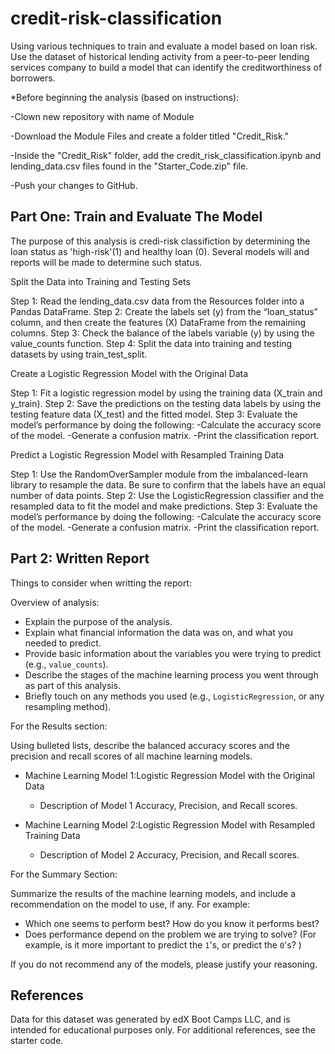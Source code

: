 # credit-risk-classification

Using various techniques to train and evaluate a model based on loan risk. Use the dataset of historical lending activity from a peer-to-peer lending services company to build a model that can identify the creditworthiness of borrowers.

*Before beginning the analysis (based on instructions):

-Clown new repository with name of Module

-Download the Module Files and create a folder titled "Credit_Risk."

-Inside the "Credit_Risk" folder, add the credit_risk_classification.ipynb and lending_data.csv files found in the "Starter_Code.zip" file.

-Push your changes to GitHub.


## Part One: Train and Evaluate The Model 

The purpose of this analysis is credi-risk classifiction by determining the loan status as 'high-risk'(1) and healthy loan (0). Several models will and reports will be made to determine such status.


Split the Data into Training and Testing Sets

Step 1: Read the lending_data.csv data from the Resources folder into a Pandas DataFrame.
Step 2: Create the labels set (y) from the “loan_status” column, and then create the features (X) DataFrame from the remaining columns.
Step 3: Check the balance of the labels variable (y) by using the value_counts function.
Step 4: Split the data into training and testing datasets by using train_test_split.

Create a Logistic Regression Model with the Original Data

Step 1: Fit a logistic regression model by using the training data (X_train and y_train).
Step 2: Save the predictions on the testing data labels by using the testing feature data (X_test) and the fitted model.
Step 3: Evaluate the model’s performance by doing the following:
-Calculate the accuracy score of the model.
-Generate a confusion matrix.
-Print the classification report.

Predict a Logistic Regression Model with Resampled Training Data

Step 1: Use the RandomOverSampler module from the imbalanced-learn library to resample the data. Be sure to confirm that the labels have an equal number of data points.
Step 2: Use the LogisticRegression classifier and the resampled data to fit the model and make predictions.
Step 3: Evaluate the model’s performance by doing the following:
-Calculate the accuracy score of the model.
-Generate a confusion matrix.
-Print the classification report.

## Part 2: Written Report
Things to consider when writting the report: 

Overview of analysis:
* Explain the purpose of the analysis.
* Explain what financial information the data was on, and what you needed to predict.
* Provide basic information about the variables you were trying to predict (e.g., `value_counts`).
* Describe the stages of the machine learning process you went through as part of this analysis.
* Briefly touch on any methods you used (e.g., `LogisticRegression`, or any resampling method).

For the Results section:

Using bulleted lists, describe the balanced accuracy scores and the precision and recall scores of all machine learning models.

* Machine Learning Model 1:Logistic Regression Model with the Original Data
  * Description of Model 1 Accuracy, Precision, and Recall scores.
  
* Machine Learning Model 2:Logistic Regression Model with Resampled Training Data
  * Description of Model 2 Accuracy, Precision, and Recall scores.
  
For the Summary Section: 

Summarize the results of the machine learning models, and include a recommendation on the model to use, if any. For example:
* Which one seems to perform best? How do you know it performs best?
* Does performance depend on the problem we are trying to solve? (For example, is it more important to predict the `1`'s, or predict the `0`'s? )

If you do not recommend any of the models, please justify your reasoning.

## References

Data for this dataset was generated by edX Boot Camps LLC, and is intended for educational purposes only.
For additional references, see the starter code. 
